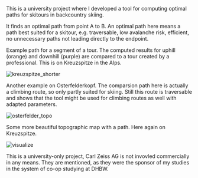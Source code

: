 This is a university project where I developed a tool for computing optimal paths for skitours in backcountry skiing.

It finds an optimal path from point A to B. An optimal path here means a path best suited for a skitour, e.g. traversable, low avalanche risk, efficient, no unnecessary paths not leading directly to the endpoint.

Example path for a segment of a tour. The computed results for uphill (orange) and downhill (purple) are compared to a tour created by a professional. This is on Kreuzspitze in the Alps.

![kreuzspitze_shorter](https://github.com/user-attachments/assets/29e594cb-1cf7-4d21-8453-03c7c851d6e6)

Another example on Osterfelderkopf. The comparsion path here is actually a climbing route, so only partly suited for skiing. Still this route is traversable and shows that the tool might be used for climbing routes as well with adapted parameters.

![osterfelder_topo](https://github.com/user-attachments/assets/dadc4be7-02b8-4d02-9c0d-5df2419296a4)

Some more beautiful topographic map with a path. Here again on Kreuzspitze.

![visualize](https://github.com/user-attachments/assets/43cbc19c-faec-4652-b774-f27f2ca03883)


This is a university-only project, Carl Zeiss AG is not invovled commercially in any means. They are mentioned, as they were the sponsor of my studies in the system of co-op studying at DHBW.
